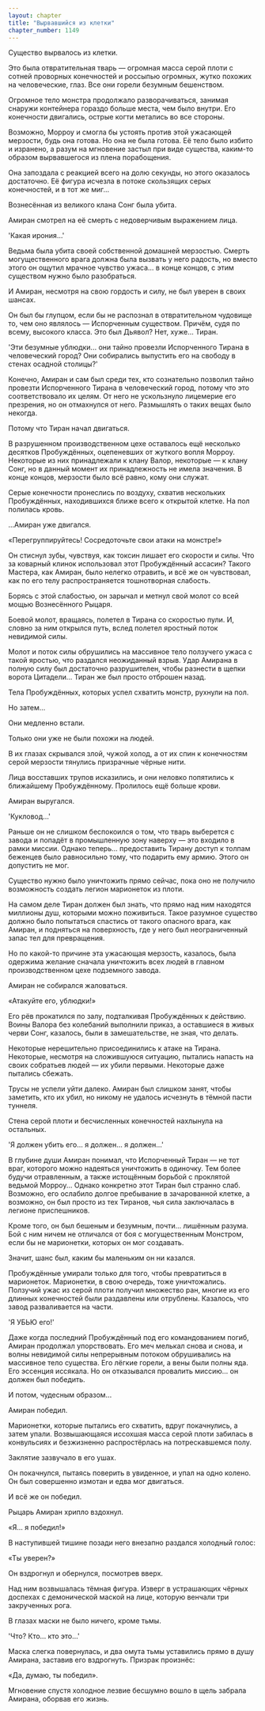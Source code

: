 ```yaml
---
layout: chapter
title: "Вырвавшийся из клетки"
chapter_number: 1149
---
```


Существо вырвалось из клетки.

Это была отвратительная тварь — огромная масса серой плоти с сотней проворных конечностей и россыпью огромных, жутко похожих на человеческие, глаз. Все они горели безумным бешенством.

Огромное тело монстра продолжало разворачиваться, занимая снаружи контейнера гораздо больше места, чем было внутри. Его конечности двигались, острые когти метались во все стороны.

Возможно, Морроу и смогла бы устоять против этой ужасающей мерзости, будь она готова. Но она не была готова. Её тело было избито и изранено, а разум на мгновение застыл при виде существа, каким-то образом вырвавшегося из плена порабощения.

Она запоздала с реакцией всего на долю секунды, но этого оказалось достаточно. Её фигура исчезла в потоке скользящих серых конечностей, и в тот же миг...

Вознесённая из великого клана Сонг была убита.

Амиран смотрел на её смерть с недоверчивым выражением лица.

'Какая ирония...'

Ведьма была убита своей собственной домашней мерзостью. Смерть могущественного врага должна была вызвать у него радость, но вместо этого он ощутил мрачное чувство ужаса... в конце концов, с этим существом нужно было разобраться.

И Амиран, несмотря на свою гордость и силу, не был уверен в своих шансах.

Он был бы глупцом, если бы не распознал в отвратительном чудовище то, чем оно являлось — Испорченным существом. Причём, судя по всему, высокого класса. Это был Дьявол? Нет, хуже... Тиран.

'Эти безумные ублюдки... они тайно провезли Испорченного Тирана в человеческий город? Они собирались выпустить его на свободу в стенах осадной столицы?'

Конечно, Амиран и сам был среди тех, кто сознательно позволил тайно провезти Испорченного Тирана в человеческий город, потому что это соответствовало их целям. От него не ускользнуло лицемерие его презрения, но он отмахнулся от него. Размышлять о таких вещах было некогда.

Потому что Тиран начал двигаться.

В разрушенном производственном цехе оставалось ещё несколько десятков Пробуждённых, оцепеневших от жуткого вопля Морроу. Некоторые из них принадлежали к клану Валор, некоторые — к клану Сонг, но в данный момент их принадлежность не имела значения. В конце концов, мерзости было всё равно, кому они служат.

Серые конечности пронеслись по воздуху, схватив нескольких Пробуждённых, находившихся ближе всего к открытой клетке. На пол полилась кровь.

...Амиран уже двигался.

«Перегруппируйтесь! Сосредоточьте свои атаки на монстре!»

Он стиснул зубы, чувствуя, как токсин лишает его скорости и силы. Что за коварный клинок использовал этот Пробуждённый ассасин? Такого Мастера, как Амиран, было нелегко отравить, и всё же он чувствовал, как по его телу распространяется тошнотворная слабость.

Борясь с этой слабостью, он зарычал и метнул свой молот со всей мощью Вознесённого Рыцаря.

Боевой молот, вращаясь, полетел в Тирана со скоростью пули. И, словно за ним открылся путь, вслед полетел яростный поток невидимой силы.

Молот и поток силы обрушились на массивное тело ползучего ужаса с такой яростью, что раздался неожиданный взрыв. Удар Амирана в полную силу был достаточно разрушителен, чтобы разнести в щепки ворота Цитадели... Тиран же был просто отброшен назад.

Тела Пробуждённых, которых успел схватить монстр, рухнули на пол.

Но затем...

Они медленно встали.

Только они уже не были похожи на людей.

В их глазах скрывался злой, чужой холод, а от их спин к конечностям серой мерзости тянулись призрачные чёрные нити.

Лица восставших трупов исказились, и они неловко попятились к ближайшему Пробуждённому. Пролилось ещё больше крови.

Амиран выругался.

'Кукловод...'

Раньше он не слишком беспокоился о том, что тварь выберется с завода и попадёт в промышленную зону наверху — это входило в рамки миссии. Однако теперь... предоставить Тирану доступ к толпам беженцев было равносильно тому, что подарить ему армию. Этого он допустить не мог.

Существо нужно было уничтожить прямо сейчас, пока оно не получило возможность создать легион марионеток из плоти.

На самом деле Тиран должен был знать, что прямо над ним находятся миллионы душ, которыми можно поживиться. Такое разумное существо должно было попытаться спастись от такого опасного врага, как Амиран, и подняться на поверхность, где у него был неограниченный запас тел для превращения.

Но по какой-то причине эта ужасающая мерзость, казалось, была одержима желание сначала уничтожить всех людей в главном производственном цехе подземного завода.

Амиран не собирался жаловаться.

«Атакуйте его, ублюдки!»

Его рёв прокатился по залу, подталкивая Пробуждённых к действию. Воины Валора без колебаний выполнили приказ, а оставшиеся в живых черви Сонг, казалось, были в замешательстве, не зная, что делать.

Некоторые нерешительно присоединились к атаке на Тирана. Некоторые, несмотря на сложившуюся ситуацию, пытались напасть на своих собратьев людей — их убили первыми. Некоторые даже пытались сбежать.

Трусы не успели уйти далеко. Амиран был слишком занят, чтобы заметить, кто их убил, но никому не удалось исчезнуть в тёмной пасти туннеля.

Стена серой плоти и бесчисленных конечностей нахлынула на остальных.

'Я должен убить его... я должен... я должен...'

В глубине души Амиран понимал, что Испорченный Тиран — не тот враг, которого можно надеяться уничтожить в одиночку. Тем более будучи отравленным, а также истощённым борьбой с проклятой ведьмой Морроу... Однако конкретно этот Тиран был странно слаб. Возможно, его ослабило долгое пребывание в зачарованной клетке, а возможно, он был просто из тех Тиранов, чья сила заключалась в легионе приспешников.

Кроме того, он был бешеным и безумным, почти... лишённым разума. Бой с ним ничем не отличался от боя с могущественным Монстром, если бы не марионетки, которых он мог создавать.

Значит, шанс был, каким бы маленьким он ни казался.

Пробуждённые умирали только для того, чтобы превратиться в марионеток. Марионетки, в свою очередь, тоже уничтожались. Ползучий ужас из серой плоти получил множество ран, многие из его длинных конечностей были раздавлены или отрублены. Казалось, что завод разваливается на части.

'Я УБЬЮ его!'

Даже когда последний Пробуждённый под его командованием погиб, Амиран продолжал упорствовать. Его меч мелькал снова и снова, и волны невидимой силы непрерывным потоком обрушивались на массивное тело существа. Его лёгкие горели, а вены были полны яда. Его эссенция иссякала. Но он отказывался провалить миссию... он должен был победить.

И потом, чудесным образом...

Амиран победил.

Марионетки, которые пытались его схватить, вдруг покачнулись, а затем упали. Возвышающаяся иссохшая масса серой плоти забилась в конвульсиях и безжизненно распростёрлась на потрескавшемся полу.

Заклятие зазвучало в его ушах.

Он покачнулся, пытаясь поверить в увиденное, и упал на одно колено. Он был совершенно измотан и едва мог двигаться.

И всё же он победил.

Рыцарь Амиран хрипло вздохнул.

«Я... я победил!»

В наступившей тишине позади него внезапно раздался холодный голос:

«Ты уверен?»

Он вздрогнул и обернулся, посмотрев вверх.

Над ним возвышалась тёмная фигура. Изверг в устрашающих чёрных доспехах с демонической маской на лице, которую венчали три закрученных рога.

В глазах маски не было ничего, кроме тьмы.

'Что? Кто... кто это...'

Маска слегка повернулась, и два омута тьмы уставились прямо в душу Амирана, заставив его вздрогнуть. Призрак произнёс:

«Да, думаю, ты победил».

Мгновение спустя холодное лезвие бесшумно вошло в щель забрала Амирана, оборвав его жизнь.